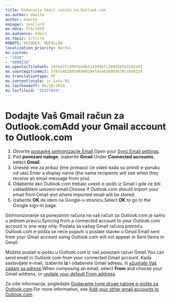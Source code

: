```yaml
---
title: Dodavanje Gmail računa na Outlook.com
ms.author: daeite
author: daeite
manager: joallard
ms.date: 5/6/2019
ms.audience: Admin
ms.topic: article
ROBOTS: NOINDEX, NOFOLLOW
localization_priority: Normal
ms.custom:
- "1820"
- "9000236"
ms.openlocfilehash: 16fed7fc9995ba9b4143495fc268d5b3a31d2a01
ms.sourcegitcommit: 5fb7a4b28859690020efdea630d03e70cc0e6334
ms.translationtype: MT
ms.contentlocale: sr-Latn-RS
ms.lasthandoff: 06/28/2019
ms.locfileid: "35377639"
---
```

# <a name="add-your-gmail-account-to-outlookcom"></a><span data-ttu-id="699e1-102">Dodajte Vaš Gmail račun za Outlook.com</span><span class="sxs-lookup"><span data-stu-id="699e1-102">Add your Gmail account to Outlook.com</span></span>

1. <span data-ttu-id="699e1-103">Otvorite [postavke sinhronizacije Email](https://go.microsoft.com/fwlink/?linkid=875264).</span><span class="sxs-lookup"><span data-stu-id="699e1-103">Open your [Sync Email settings](https://go.microsoft.com/fwlink/?linkid=875264).</span></span>
2. <span data-ttu-id="699e1-104">Pod **povezani naloge**, izaberite **Gmail**.</span><span class="sxs-lookup"><span data-stu-id="699e1-104">Under **Connected accounts**, select **Gmail**.</span></span>
3. <span data-ttu-id="699e1-105">Unesite ime za prikaz (ime primaoci će videti kada su primili e-poruku od vas).</span><span class="sxs-lookup"><span data-stu-id="699e1-105">Enter a display name (the name recipients will see when they receive an email message from you).</span></span>
4. <span data-ttu-id="699e1-106">Odaberite ako Outlook.com trebalo uvesti e-pošti iz Gmail i gde će biti uskladišteni uvezeni email.</span><span class="sxs-lookup"><span data-stu-id="699e1-106">Choose if Outlook.com should import your email from Gmail and where imported email will be stored.</span></span>
5. <span data-ttu-id="699e1-107">Izaberite **OK** da idem na Google-u stranicu.</span><span class="sxs-lookup"><span data-stu-id="699e1-107">Select **OK** to go to the Google sign-in page.</span></span>

<span data-ttu-id="699e1-108">Sinhronizovanje sa povezanim računa na vaš račun za Outlook.com je samo u jednom pravcu.</span><span class="sxs-lookup"><span data-stu-id="699e1-108">Syncing from a connected account to your Outlook.com account is one-way only.</span></span> <span data-ttu-id="699e1-109">Poslata sa vašeg Gmail računa pomoću Outlook.com e-pošta se neće pojaviti u poslate stavke u Gmail.</span><span class="sxs-lookup"><span data-stu-id="699e1-109">Email sent from your Gmail account using Outlook.com will not appear in Sent Items in Gmail.</span></span>

<span data-ttu-id="699e1-110">Možete poslati e-poštu u Outlook.com iz vaš povezani račun Gmail.</span><span class="sxs-lookup"><span data-stu-id="699e1-110">You can send email in Outlook.com from your connected Gmail account.</span></span> <span data-ttu-id="699e1-111">Kada sastavljate e-mail, izaberite **iz** i odaberete Gmail adresu, ili [ažurirate Vaš zadani sa adrese](https://go.microsoft.com/fwlink/?linkid=875264).</span><span class="sxs-lookup"><span data-stu-id="699e1-111">When composing an email, select **From** and choose your Gmail address, or [update your default From address](https://go.microsoft.com/fwlink/?linkid=875264).</span></span>

<span data-ttu-id="699e1-112">Za više informacija, pogledajte [Dodavanje tvoje druge naloge e-pošte za Outlook.com](https://support.office.com/article/c5224df4-5885-4e79-91ba-523aa743f0ba).</span><span class="sxs-lookup"><span data-stu-id="699e1-112">For more information, see [Add your other email accounts to Outlook.com](https://support.office.com/article/c5224df4-5885-4e79-91ba-523aa743f0ba).</span></span>